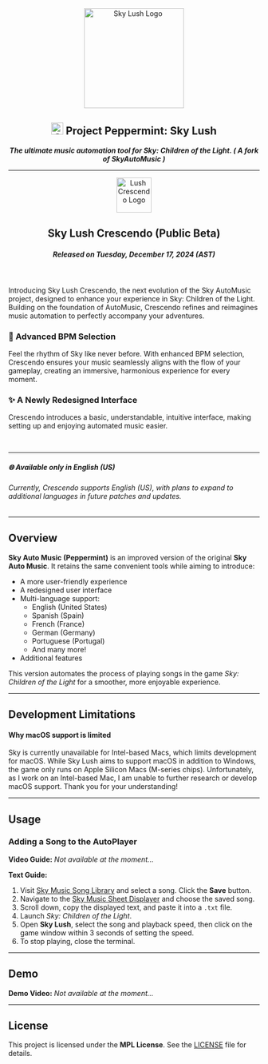 <div align="center">
             <img src="https://i.imgur.com/I8yhV5s.png" alt="Sky Lush Logo" width="200" /><br>
             <h2>
               <img src="https://i.imgur.com/eyrbUP7.png" alt="SkyAutoMusic: Project Peppermint Logo" width="24" /> Project Peppermint: Sky Lush
             </h2>
            <b><i>The ultimate music automation tool for Sky: Children of the Light. ( A fork of SkyAutoMusic )</i></b>
</div>

----------

<div align="center"><img src="https://i.imgur.com/c7DEc56.png" alt="Lush Crescendo Logo" width="70" /></div>

## <p align="center"> Sky Lush Crescendo (Public Beta) <br> <h5 align="center">Released on Tuesday, December 17, 2024 (AST) </h5></p>

<br>

Introducing Sky Lush Crescendo, the next evolution of the Sky AutoMusic project, designed to enhance your experience in Sky: Children of the Light. Building on the foundation of AutoMusic, Crescendo refines and reimagines music automation to perfectly accompany your adventures.

### 🎵 Advanced BPM Selection
Feel the rhythm of Sky like never before. With enhanced BPM selection, Crescendo ensures your music seamlessly aligns with the flow of your gameplay, creating an immersive, harmonious experience for every moment.

### ✨ A Newly Redesigned Interface
Crescendo introduces a basic, understandable, intuitive interface, making setting up and enjoying automated music easier.

<br>

<hr>

##### 🌐 Available only in English (US)
###### Currently, Crescendo supports English (US), with plans to expand to additional languages in future patches and updates.

----------

## Overview

**Sky Auto Music (Peppermint)** is an improved version of the original **Sky Auto Music**. It retains the same convenient tools while aiming to introduce:
- A more user-friendly experience
- A redesigned user interface
- Multi-language support:
  - English (United States)
  - Spanish (Spain)
  - French (France)
  - German (Germany)
  - Portuguese (Portugal)
  - And many more!
- Additional features

This version automates the process of playing songs in the game *Sky: Children of the Light* for a smoother, more enjoyable experience.

---

## Development Limitations

#### Why macOS support is limited

Sky is currently unavailable for Intel-based Macs, which limits development for macOS. While Sky Lush aims to support macOS in addition to Windows, the game only runs on Apple Silicon Macs (M-series chips). Unfortunately, as I work on an Intel-based Mac, I am unable to further research or develop macOS support. Thank you for your understanding!

---

## Usage

### Adding a Song to the AutoPlayer

**Video Guide:** *Not available at the moment...*

**Text Guide:**
1. Visit [Sky Music Song Library](https://sky-music.herokuapp.com/songLibrary.html) and select a song. Click the **Save** button.
2. Navigate to the [Sky Music Sheet Displayer](https://sky-music.herokuapp.com/sheetDisplayer.html) and choose the saved song.
3. Scroll down, copy the displayed text, and paste it into a `.txt` file.
4. Launch *Sky: Children of the Light*.
5. Open **Sky Lush**, select the song and playback speed, then click on the game window within 3 seconds of setting the speed.
6. To stop playing, close the terminal.

---

## Demo

**Demo Video:** *Not available at the moment...*

---

## License

This project is licensed under the **MPL License**. See the [LICENSE](LICENSE) file for details.
